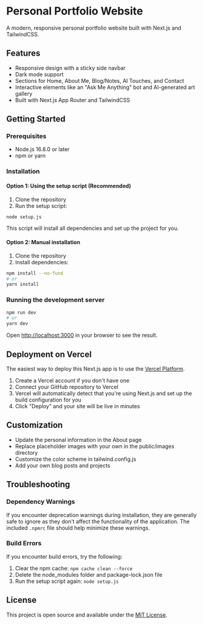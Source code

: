 # Personal Portfolio Website

A modern, responsive personal portfolio website built with Next.js and TailwindCSS.

## Features

- Responsive design with a sticky side navbar
- Dark mode support
- Sections for Home, About Me, Blog/Notes, AI Touches, and Contact
- Interactive elements like an "Ask Me Anything" bot and AI-generated art gallery
- Built with Next.js App Router and TailwindCSS

## Getting Started

### Prerequisites

- Node.js 16.8.0 or later
- npm or yarn

### Installation

#### Option 1: Using the setup script (Recommended)

1. Clone the repository
2. Run the setup script:

```bash
node setup.js
```

This script will install all dependencies and set up the project for you.

#### Option 2: Manual installation

1. Clone the repository
2. Install dependencies:

```bash
npm install --no-fund
# or
yarn install
```

### Running the development server

```bash
npm run dev
# or
yarn dev
```

Open [http://localhost:3000](http://localhost:3000) in your browser to see the result.

## Deployment on Vercel

The easiest way to deploy this Next.js app is to use the [Vercel Platform](https://vercel.com/new).

1. Create a Vercel account if you don't have one
2. Connect your GitHub repository to Vercel
3. Vercel will automatically detect that you're using Next.js and set up the build configuration for you
4. Click "Deploy" and your site will be live in minutes

## Customization

- Update the personal information in the About page
- Replace placeholder images with your own in the public/images directory
- Customize the color scheme in tailwind.config.js
- Add your own blog posts and projects

## Troubleshooting

### Dependency Warnings

If you encounter deprecation warnings during installation, they are generally safe to ignore as they don't affect the functionality of the application. The included `.npmrc` file should help minimize these warnings.

### Build Errors

If you encounter build errors, try the following:

1. Clear the npm cache: `npm cache clean --force`
2. Delete the node_modules folder and package-lock.json file
3. Run the setup script again: `node setup.js`

## License

This project is open source and available under the [MIT License](LICENSE).